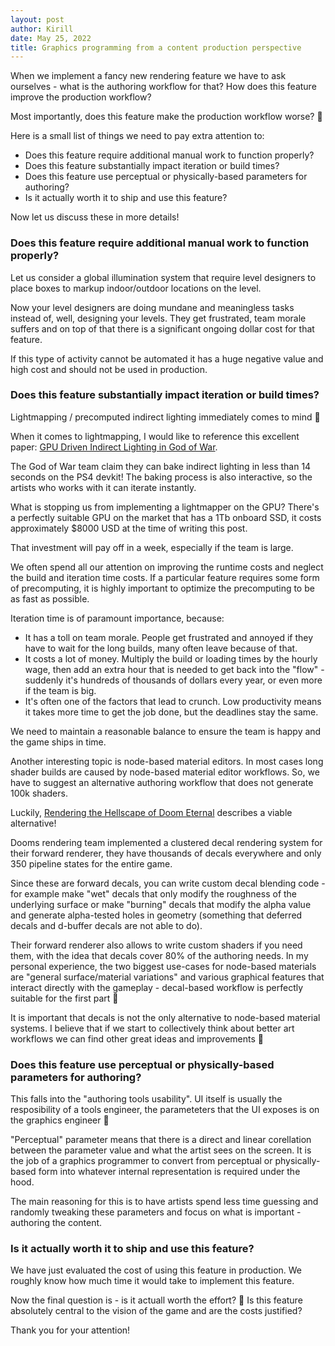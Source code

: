 ```yaml
---
layout: post
author: Kirill
date: May 25, 2022
title: Graphics programming from a content production perspective
---
```


When we implement a fancy new rendering feature we have to ask ourselves - what is the authoring workflow for that? How does this feature improve the production workflow?

Most importantly, does this feature make the production workflow worse? 🙂

Here is a small list of things we need to pay extra attention to:

* Does this feature require additional manual work to function properly?
* Does this feature substantially impact iteration or build times?
* Does this feature use perceptual or physically-based parameters for authoring?
* Is it actually worth it to ship and use this feature?

Now let us discuss these in more details!

### Does this feature require additional manual work to function properly?

Let us consider a global illumination system that require level designers to place boxes to markup indoor/outdoor locations on the level.

Now your level designers are doing mundane and meaningless tasks instead of, well, designing your levels. They get frustrated, team morale suffers and on top of that there is a significant ongoing dollar cost for that feature.

If this type of activity cannot be automated it has a huge negative value and high cost and should not be used in production.

### Does this feature substantially impact iteration or build times?

Lightmapping / precomputed indirect lighting immediately comes to mind 🙂

When it comes to lightmapping, I would like to reference this excellent paper: [GPU Driven Indirect Lighting in God of War](https://ubm-twvideo01.s3.amazonaws.com/o1/vault/gdc2019/presentations/Hobson_Josh_The_Indirect_Lighting.pdf).

The God of War team claim they can bake indirect lighting in less than 14 seconds on the PS4 devkit! The baking process is also interactive, so the artists who works with it can iterate instantly.

What is stopping us from implementing a lightmapper on the GPU? There's a perfectly suitable GPU on the market that has a 1Tb onboard SSD, it costs approximately $8000 USD at the time of writing this post.

That investment will pay off in a week, especially if the team is large.

We often spend all our attention on improving the runtime costs and neglect the build and iteration time costs. If a particular feature requires some form of precomputing, it is highly important to optimize the precomputing to be as fast as possible.

Iteration time is of paramount importance, because:
* It has a toll on team morale. People get frustrated and annoyed if they have to wait for the long builds, many often leave because of that.
* It costs a lot of money. Multiply the build or loading times by the hourly wage, then add an extra hour that is needed to get back into the "flow" - suddenly it's hundreds of thousands of dollars every year, or even more if the team is big.
* It's often one of the factors that lead to crunch. Low productivity means it takes more time to get the job done, but the deadlines stay the same.

We need to maintain a reasonable balance to ensure the team is happy and the game ships in time.

Another interesting topic is node-based material editors. In most cases long shader builds are caused by node-based material editor workflows. So, we have to suggest an alternative authoring workflow that does not generate 100k shaders.

Luckily, [Rendering the Hellscape of Doom Eternal](https://advances.realtimerendering.com/s2020/RenderingDoomEternal.pdf) describes a viable alternative!

Dooms rendering team implemented a clustered decal rendering system for their forward renderer, they have thousands of decals everywhere and only 350 pipeline states for the entire game.

Since these are forward decals, you can write custom decal blending code - for example make "wet" decals that only modify the roughness of the underlying surface or make "burning" decals that modify the alpha value and generate alpha-tested holes in geometry (something that deferred decals and d-buffer decals are not able to do).

Their forward renderer also allows to write custom shaders if you need them, with the idea that decals cover 80% of the authoring needs. In my personal experience, the two biggest use-cases for node-based materials are "general surface/material variations" and various graphical features that interact directly with the gameplay - decal-based workflow is perfectly suitable for the first part 🙂

It is important that decals is not the only alternative to node-based material systems. I believe that if we start to collectively think about better art workflows we can find other great ideas and improvements 🙂

### Does this feature use perceptual or physically-based parameters for authoring?

This falls into the "authoring tools usability". UI itself is usually the resposibility of a tools engineer, the parameteters that the UI exposes is on the graphics engineer 🙂

"Perceptual" parameter means that there is a direct and linear corellation between the parameter value and what the artist sees on the screen. It is the job of a graphics programmer to convert from perceptual or physically-based form into whatever internal representation is required under the hood.

The main reasoning for this is to have artists spend less time guessing and randomly tweaking these parameters and focus on what is important - authoring the content. 

### Is it actually worth it to ship and use this feature?

We have just evaluated the cost of using this feature in production. We roughly know how much time it would take to implement this feature.

Now the final question is - is it actuall worth the effort? 🙂 Is this feature absolutely central to the vision of the game and are the costs justified?

Thank you for your attention!
